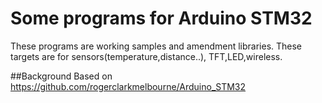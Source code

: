 Some programs for Arduino STM32  
===============================  
These programs are working samples and amendment libraries.
These targets are for sensors(temperature,distance..), TFT,LED,wireless.

##Background
Based on https://github.com/rogerclarkmelbourne/Arduino_STM32

